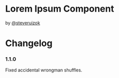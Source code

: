 # Lorem Ipsum Component

by [@steveruizok](http://twitter.com/@steveruizok)

# Changelog

### 1.1.0

Fixed accidental wrongman shuffles.
